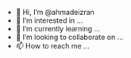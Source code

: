 - 👋 Hi, I’m @ahmadeizran
- 👀 I’m interested in ...
- 🌱 I’m currently learning ...
- 💞️ I’m looking to collaborate on ...
- 📫 How to reach me ...

<!---
ahmadeizran/ahmadeizran is a ✨ special ✨ repository because its `README.md` (this file) appears on your GitHub profile.
You can click the Preview link to take a look at your changes.
--->
